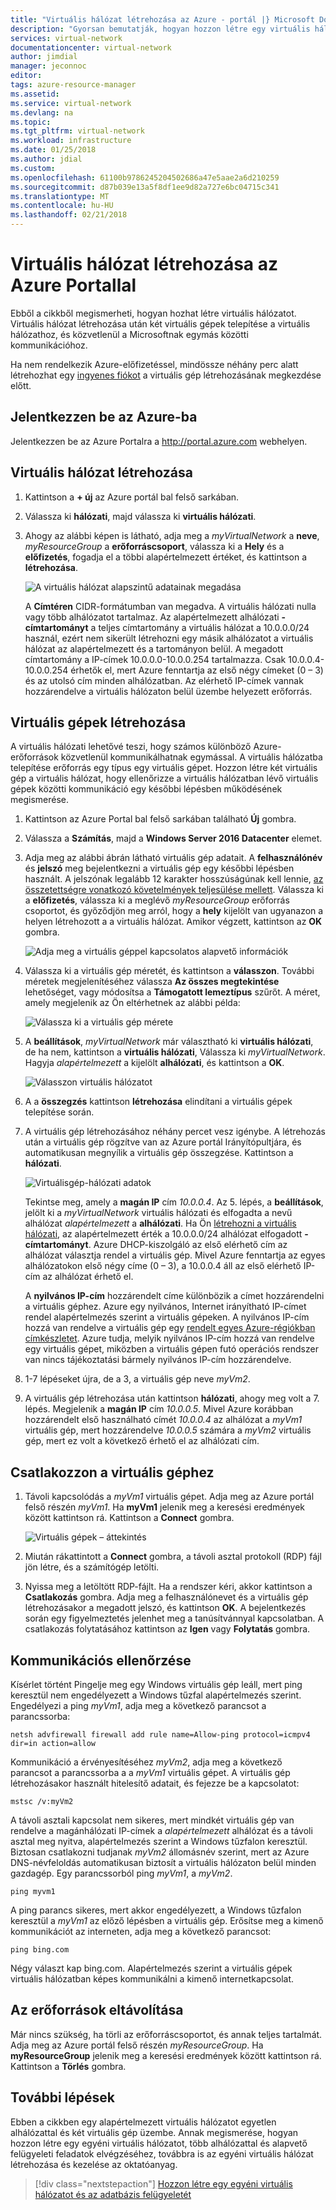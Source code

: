 ```yaml
---
title: "Virtuális hálózat létrehozása az Azure - portál |} Microsoft Docs"
description: "Gyorsan bemutatják, hogyan hozzon létre egy virtuális hálózatot az Azure portál használatával. A virtuális hálózati lehetővé teszi, hogy számos különböző Azure-erőforrások közvetlenül kommunikálhatnak egymással."
services: virtual-network
documentationcenter: virtual-network
author: jimdial
manager: jeconnoc
editor: 
tags: azure-resource-manager
ms.assetid: 
ms.service: virtual-network
ms.devlang: na
ms.topic: 
ms.tgt_pltfrm: virtual-network
ms.workload: infrastructure
ms.date: 01/25/2018
ms.author: jdial
ms.custom: 
ms.openlocfilehash: 61100b9786245204502686a47e5aae2a6d210259
ms.sourcegitcommit: d87b039e13a5f8df1ee9d82a727e6bc04715c341
ms.translationtype: MT
ms.contentlocale: hu-HU
ms.lasthandoff: 02/21/2018
---
```

# <a name="create-a-virtual-network-using-the-azure-portal"></a>Virtuális hálózat létrehozása az Azure Portallal

Ebből a cikkből megismerheti, hogyan hozhat létre virtuális hálózatot. Virtuális hálózat létrehozása után két virtuális gépek telepítése a virtuális hálózathoz, és közvetlenül a Microsoftnak egymás közötti kommunikációhoz.

Ha nem rendelkezik Azure-előfizetéssel, mindössze néhány perc alatt létrehozhat egy [ingyenes fiókot](https://azure.microsoft.com/free/?WT.mc_id=A261C142F) a virtuális gép létrehozásának megkezdése előtt.

## <a name="log-in-to-azure"></a>Jelentkezzen be az Azure-ba 

Jelentkezzen be az Azure Portalra a http://portal.azure.com webhelyen.

## <a name="create-a-virtual-network"></a>Virtuális hálózat létrehozása

1. Kattintson a **+ új** az Azure portál bal felső sarkában.

2. Válassza ki **hálózati**, majd válassza ki **virtuális hálózati**.

3. Ahogy az alábbi képen is látható, adja meg a *myVirtualNetwork* a **neve**, *myResourceGroup* a **erőforráscsoport**, válassza ki a  **Hely** és a **előfizetés**, fogadja el a többi alapértelmezett értéket, és kattintson a **létrehozása**. 

    ![A virtuális hálózat alapszintű adatainak megadása](./media/quick-create-portal/virtual-network.png)

    A **Címtéren** CIDR-formátumban van megadva. A virtuális hálózati nulla vagy több alhálózatot tartalmaz. Az alapértelmezett alhálózati **-címtartományt** a teljes címtartomány a virtuális hálózat a 10.0.0.0/24 használ, ezért nem sikerült létrehozni egy másik alhálózatot a virtuális hálózat az alapértelmezett és a tartományon belül. A megadott címtartomány a IP-címek 10.0.0.0-10.0.0.254 tartalmazza. Csak 10.0.0.4-10.0.0.254 érhetők el, mert Azure fenntartja az első négy címeket (0 – 3) és az utolsó cím minden alhálózatban. Az elérhető IP-címek vannak hozzárendelve a virtuális hálózaton belül üzembe helyezett erőforrás.

## <a name="create-virtual-machines"></a>Virtuális gépek létrehozása

A virtuális hálózati lehetővé teszi, hogy számos különböző Azure-erőforrások közvetlenül kommunikálhatnak egymással. A virtuális hálózatba telepítése erőforrás egy típus egy virtuális gépet. Hozzon létre két virtuális gép a virtuális hálózat, hogy ellenőrizze a virtuális hálózatban lévő virtuális gépek közötti kommunikáció egy későbbi lépésben működésének megismerése.

1. Kattintson az Azure Portal bal felső sarkában található **Új** gombra.

2. Válassza a **Számítás**, majd a **Windows Server 2016 Datacenter** elemet.

3. Adja meg az alábbi ábrán látható virtuális gép adatait. A **felhasználónév** és **jelszó** meg bejelentkezni a virtuális gép egy későbbi lépésben használt. A jelszónak legalább 12 karakter hosszúságúnak kell lennie, [az összetettségre vonatkozó követelmények teljesülése mellett](../virtual-machines/windows/faq.md?toc=%2fazure%2fvirtual-network%2ftoc.json#what-are-the-password-requirements-when-creating-a-vm). Válassza ki a **előfizetés**, válassza ki a meglévő *myResourceGroup* erőforrás csoportot, és győződjön meg arról, hogy a **hely** kijelölt van ugyanazon a helyen létrehozott a a virtuális hálózat. Amikor végzett, kattintson az **OK** gombra.

    ![Adja meg a virtuális géppel kapcsolatos alapvető információk](./media/quick-create-portal/virtual-machine-basics.png)

4. Válassza ki a virtuális gép méretét, és kattintson a **válasszon**. További méretek megjelenítéséhez válassza **Az összes megtekintése** lehetőséget, vagy módosítsa a **Támogatott lemeztípus** szűrőt. A méret, amely megjelenik az Ön eltérhetnek az alábbi példa: 

    ![Válassza ki a virtuális gép mérete](./media/quick-create-portal/virtual-machine-size.png)

5. A **beállítások**, *myVirtualNetwork* már választható ki **virtuális hálózati**, de ha nem, kattintson a **virtuális hálózati**, Válassza ki *myVirtualNetwork*. Hagyja *alapértelmezett* a kijelölt **alhálózati**, és kattintson a **OK**.

    ![Válasszon virtuális hálózatot](./media/quick-create-portal/virtual-machine-network-settings.png)

6. A a **összegzés** kattintson **létrehozása** elindítani a virtuális gépek telepítése során. 

7. A virtuális gép létrehozásához néhány percet vesz igénybe. A létrehozás után a virtuális gép rögzítve van az Azure portál Irányítópultjára, és automatikusan megnyílik a virtuális gép összegzése. Kattintson a **hálózati**.

    ![Virtuálisgép-hálózati adatok](./media/quick-create-portal/virtual-machine-networking.png)

    Tekintse meg, amely a **magán IP** cím *10.0.0.4*. Az 5. lépés, a **beállítások**, jelölt ki a *myVirtualNetwork* virtuális hálózati és elfogadta a nevű alhálózat *alapértelmezett* a **alhálózati**. Ha Ön [létrehozni a virtuális hálózati](#create-a-virtual-network), az alapértelmezett érték a 10.0.0.0/24 alhálózat elfogadott **-címtartományt**. Azure DHCP-kiszolgáló az első elérhető cím az alhálózat választja rendel a virtuális gép. Mivel Azure fenntartja az egyes alhálózatokon első négy címe (0 – 3), a 10.0.0.4 áll az első elérhető IP-cím az alhálózat érhető el.

    A **nyilvános IP-cím** hozzárendelt címe különbözik a címet hozzárendelni a virtuális géphez. Azure egy nyilvános, Internet irányítható IP-címet rendel alapértelmezés szerint a virtuális gépeken. A nyilvános IP-cím hozzá van rendelve a virtuális gép egy [rendelt egyes Azure-régiókban címkészletet](https://www.microsoft.com/download/details.aspx?id=41653). Azure tudja, melyik nyilvános IP-cím hozzá van rendelve egy virtuális gépet, miközben a virtuális gépen futó operációs rendszer van nincs tájékoztatási bármely nyilvános IP-cím hozzárendelve.

8. 1-7 lépéseket újra, de a 3, a virtuális gép neve *myVm2*. 

9. A virtuális gép létrehozása után kattintson **hálózati**, ahogy meg volt a 7. lépés. Megjelenik a **magán IP** cím *10.0.0.5*. Mivel Azure korábban hozzárendelt első használható címét *10.0.0.4* az alhálózat a *myVm1* virtuális gép, mert hozzárendelve *10.0.0.5* számára a  *myVm2* virtuális gép, mert ez volt a következő érhető el az alhálózati cím.

## <a name="connect-to-a-virtual-machine"></a>Csatlakozzon a virtuális géphez

1. Távoli kapcsolódás a *myVm1* virtuális gépet. Adja meg az Azure portál felső részén *myVm1*. Ha **myVm1** jelenik meg a keresési eredmények között kattintson rá. Kattintson a **Connect** gombra.

    ![Virtuális gépek – áttekintés](./media/quick-create-portal/virtual-machine-overview.png)


2. Miután rákattintott a **Connect** gombra, a távoli asztal protokoll (RDP) fájl jön létre, és a számítógép letölti.  
3. Nyissa meg a letöltött RDP-fájlt. Ha a rendszer kéri, akkor kattintson a **Csatlakozás** gombra. Adja meg a felhasználónevet és a virtuális gép létrehozásakor a megadott jelszó, és kattintson **OK**. A bejelentkezés során egy figyelmeztetés jelenhet meg a tanúsítvánnyal kapcsolatban. A csatlakozás folytatásához kattintson az **Igen** vagy **Folytatás** gombra.

## <a name="validate-communication"></a>Kommunikációs ellenőrzése

Kísérlet történt Pingelje meg egy Windows virtuális gép leáll, mert ping keresztül nem engedélyezett a Windows tűzfal alapértelmezés szerint. Engedélyezi a ping *myVm1*, adja meg a következő parancsot a parancssorba:

```
netsh advfirewall firewall add rule name=Allow-ping protocol=icmpv4 dir=in action=allow
```

Kommunikáció a érvényesítéséhez *myVm2*, adja meg a következő parancsot a parancssorba a a *myVm1* virtuális gépet. A virtuális gép létrehozásakor használt hitelesítő adatait, és fejezze be a kapcsolatot:

```
mstsc /v:myVm2
```

A távoli asztali kapcsolat nem sikeres, mert mindkét virtuális gép van rendelve a magánhálózati IP-címek a *alapértelmezett* alhálózat és a távoli asztal meg nyitva, alapértelmezés szerint a Windows tűzfalon keresztül. Biztosan csatlakozni tudjanak *myVm2* állomásnév szerint, mert az Azure DNS-névfeloldás automatikusan biztosít a virtuális hálózaton belül minden gazdagép. Egy parancssorból ping *myVm1*, a *myVm2*.

```
ping myvm1
```

A ping parancs sikeres, mert akkor engedélyezett, a Windows tűzfalon keresztül a *myVm1* az előző lépésben a virtuális gép. Erősítse meg a kimenő kommunikációt az interneten, adja meg a következő parancsot:

```
ping bing.com
```

Négy választ kap bing.com. Alapértelmezés szerint a virtuális gépek virtuális hálózatban képes kommunikálni a kimenő internetkapcsolat.

## <a name="clean-up-resources"></a>Az erőforrások eltávolítása

Már nincs szükség, ha törli az erőforráscsoportot, és annak teljes tartalmát. Adja meg az Azure portál felső részén *myResourceGroup*. Ha **myResourceGroup** jelenik meg a keresési eredmények között kattintson rá. Kattintson a **Törlés** gombra.

## <a name="next-steps"></a>További lépések

Ebben a cikkben egy alapértelmezett virtuális hálózatot egyetlen alhálózattal és két virtuális gép üzembe. Annak megismerése, hogyan hozzon létre egy egyéni virtuális hálózatot, több alhálózattal és alapvető felügyeleti feladatok elvégzéséhez, továbbra is az egyéni virtuális hálózat létrehozása és kezelése az oktatóanyag.


> [!div class="nextstepaction"]
> [Hozzon létre egy egyéni virtuális hálózatot és az adatbázis felügyeletét](virtual-networks-create-vnet-arm-pportal.md#portal)
